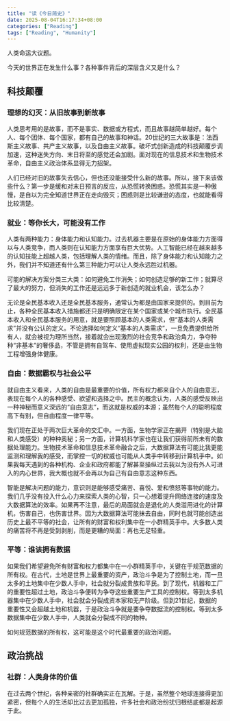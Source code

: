 ```yaml
---
title: "读《今日简史》"
date: 2025-08-04T16:17:34+08:00
categories: ["Reading"]
tags: ["Reading", "Humanity"]
---
```


人类命运大议题。

今天的世界正在发生什么事？各种事件背后的深层含义又是什么？
<!--more-->

## 科技颠覆

### 理想的幻灭：从旧故事到新故事

人类思考用的是故事，而不是事实、数据或方程式，而且故事越简单越好。每个人、每个团体、每个国家，都有自己的故事和神话。20世纪的三大故事是：法西斯主义故事、共产主义故事，以及自由主义故事。破坏式创新造成的科技颠覆步调加速，这种迷失方向、末日将至的感觉还会加剧。面对现在的信息技术和生物技术革命，自由主义政治体系显得无力招架。

人们已经对旧的故事失去信心，但也还没能接受什么新的故事。所以，接下来该做些什么？第一步是缓和对末日预言的反应，从恐慌转换困惑。恐慌其实是一种傲慢，是自以为完全知道世界正在走向毁灭；困惑则是比较谦逊的态度，也就能看得比较清楚。

### 就业：等你长大，可能没有工作

人类有两种能力：身体能力和认知能力。过去机器主要是在原始的身体能力方面得以与人类竞争，而人类则在认知能力方面享有巨大优势。人工智能已经在越来越多的认知技能上超越人类，包括理解人类的情绪。而且，除了身体能力和认知能力之外，我们并不知道还有什么第三种能力可以让人类永远胜过机器。

可能的解决方案分类三大类：如何避免工作消失；如何创造足够的新工作；就算尽了最大的努力，但消失的工作还是远远多于新创造的就业机会，该怎么办？

无论是全民基本收入还是全民基本服务，通常认为都是由国家来提供的。到目前为止，各种全民基本收入措施都还只是明确限定在某个国家或某个城市执行。全民基本收入和全民基本服务的用意，就是要照顾基本的人类需求，但“基本的人类需求”并没有公认的定义。不论选择如何定义“基本的人类需求”，一旦免费提供给所有人，就会被视为理所当然，接着就会出现激烈的社会竞争和政治角力，争夺种种“非基本”的奢侈品，不管是拥有自驾车、使用虚拟现实公园的权利，还是由生物工程增强身体健康。

### 自由：数据霸权与社会公平

就自由主义看来，人类的自由是最重要的价值，所有权力都来自个人的自由意志，表现在每个人的各种感受、欲望和选择之中。民主的概念认为，人类的感受反映出一种神秘而意义深远的“自由意志”，而这就是权威的本源；虽然每个人的聪明程度高下有别，但自由程度一律平等。

我们现在正处于两次巨大革命的交汇中。一方面，生物学家正在揭开（特别是大脑和人类感受）的种种奥秘；另一方面，计算机科学家也在让我们获得前所未有的数据处理能力。生物技术革命和信息技术革命融合之后，大数据算法有可能比我更能监测和理解我的感受，而掌控一切的权威也可能从人类手中转移到计算机手中。如果我每天遇到的各种机构、企业和政府都能了解甚至操纵过去我以为没有外人可进入的内心世界，我大概也就不会再以为自己有自由意志这种东西。

智能是解决问题的能力，意识则是能够感受痛苦、喜悦、爱和愤怒等事物的能力。我们几乎没有投入什么心力来探索人类的心智，只一心想着提升网络连接的速度及大数据算法的效率。如果再不注意，最后的局面就会是退化的人类滥用进化的计算机，伤害自己，也伤害世界。因为大数据算法可能抹去自由，同时也就可能创造出历史上最不平等的社会，让所有的财富和权利集中在一小群精英手中。大多数人类的痛苦将不再是受到剥削，而是更糟的局面：再也无足轻重。

### 平等：谁该拥有数据

如果我们希望避免所有财富和权力都集中在一小群精英手中，关键在于规范数据的所有权。在古代，土地是世界上最重要的资产，政治斗争是为了控制土地，而一旦太多的土地集中在少数人手中，社会就分裂成贵族和平民。到了现代，机器和工厂的重要性超过土地，政治斗争便转为争夺这些重要生产工具的控制权。等到太多机器集中在少数人手中，社会就会分裂成资本家和无产阶级。但到21世纪，数据的重要性又会超越土地和机器，于是政治斗争就是要争夺数据流的控制权。等到太多数据集中在少数人手中，人类就会分裂成不同的物种。

如何规范数据的所有权，这可能是这个时代最重要的政治问题。

## 政治挑战

### 社群：人类身体的价值

在过去两个世纪，各种亲密的社群确实正在瓦解。于是，虽然整个地球连接得更加紧密，但每个人的生活却比过去更加孤独，许多社会和政治纷扰归根结底都是起源于此。
